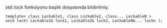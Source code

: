 std::lock fonksiyonu <mutex> başlık dosyasında bildirilmiş:

```
template< class Lockable1, class Lockable2, class... LockableN >
void lock( Lockable1& lock1, Lockable2& lock2, LockableN&... lockn );
```
